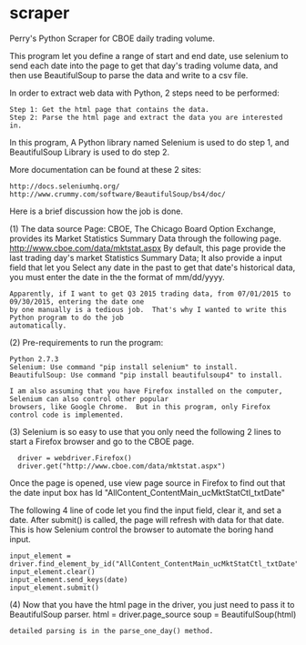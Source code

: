 # scraper
Perry's Python Scraper for CBOE daily trading volume.

This program let you define a range of start and end date, use selenium to send each date into the page to get that day's
trading volume data, and then use BeautifulSoup to parse the data and write to a csv file.

In order to extract web data with Python, 2 steps need to be performed:

    Step 1: Get the html page that contains the data.
    Step 2: Parse the html page and extract the data you are interested in.

In this program, A Python library named Selenium is used to do step 1, and BeautifulSoup Library is used to do step 2.

More documentation can be found at these 2 sites:

    http://docs.seleniumhq.org/
    http://www.crummy.com/software/BeautifulSoup/bs4/doc/

Here is a brief discussion how the job is done.

(1) The data source Page:
    CBOE, The Chicago Board Option Exchange, provides its Market Statistics Summary Data through the following page.
        http://www.cboe.com/data/mktstat.aspx
    By default, this page provide the last trading day's market Statistics Summary Data; It also provide a input field that
    let you Select any date in the past to get that date's historical data, you must enter the date in the the format of
    mm/dd/yyyy.

    Apparently, if I want to get Q3 2015 trading data, from 07/01/2015 to 09/30/2015, entering the date one 
    by one manually is a tedious job.  That's why I wanted to write this Python program to do the job
    automatically.

(2) Pre-requirements to run the program:

    Python 2.7.3
    Selenium: Use command "pip install selenium" to install.
    BeautifulSoup: Use command "pip install beautifulsoup4" to install.

    I am also assuming that you have Firefox installed on the computer, Selenium can also control other popular
    browsers, like Google Chrome.  But in this program, only Firefox control code is implemented.

(3) Selenium is so easy to use that you only need the following 2 lines to start a Firefox browser and go to the CBOE page.

      driver = webdriver.Firefox()
      driver.get("http://www.cboe.com/data/mktstat.aspx")

Once the page is opened, use view page source in Firefox to find out that the date input box has Id
"AllContent_ContentMain_ucMktStatCtl_txtDate"

The following 4 line of code let you find the input field, clear it, and set a date.  After submit() is called, the page will refresh with data for that date.  This is how Selenium control the browser to automate the boring hand input.

    input_element = driver.find_element_by_id("AllContent_ContentMain_ucMktStatCtl_txtDate")
    input_element.clear()
    input_element.send_keys(date)
    input_element.submit()

(4) Now that you have the html page in the driver, you just need to pass it to BeautifulSoup parser.
    html = driver.page_source
    soup = BeautifulSoup(html)

    detailed parsing is in the parse_one_day() method.
